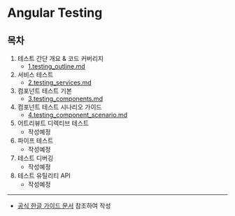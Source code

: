 # Angular Testing

목차
-----
1. 테스트 간단 개요 & 코드 커버리지
    - [1.testing_outline.md](./1.testing_outline.md)
2. 서비스 테스트
    - [2.testing_services.md](./2.testing_services.md)
3. 컴포넌트 테스트 기본
    - [3.testing_components.md](./3.testing_components.md)
4. 컴포넌트 테스트 시나리오 가이드
    - [4.testing_component_scenario.md](./4.testing_component_scenario.md)
5. 어트리뷰트 디렉티브 테스트
    - 작성예정
6. 파이프 테스트
    - 작성예정
7. 테스트 디버깅
    - 작성예정
8. 테스트 유틸리티 API
    - 작성예정

<hr/>

- [공식 한글 가이드 문서](https://angular.kr/guide/testing) 참조하여 작성

